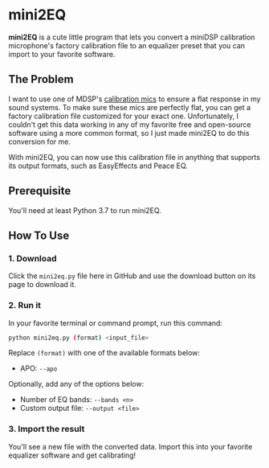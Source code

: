 # mini2EQ

**mini2EQ** is a cute little program that lets you convert a miniDSP calibration microphone's factory calibration file to an equalizer preset that you can import to your favorite software.

## The Problem

I want to use one of MDSP's [calibration mics](https://www.minidsp.com/products/acoustic-measurement/umik-1) to ensure a flat response in my sound systems. To make sure these mics are perfectly flat, you can get a factory calibration file customized for your exact one. Unfortunately, I couldn't get this data working in any of my favorite free and open-source software using a more common format, so I just made mini2EQ to do this conversion for me.

With mini2EQ, you can now use this calibration file in anything that supports its output formats, such as EasyEffects and Peace EQ.

## Prerequisite

You'll need at least Python 3.7 to run mini2EQ.

## How To Use

### 1. Download

Click the `mini2eq.py` file here in GitHub and use the download button on its page to download it.

### 2. Run it

In your favorite terminal or command prompt, run this command:

```sh
python mini2eq.py (format) <input_file>
```

Replace `(format)` with one of the available formats below:

- APO: `--apo`

Optionally, add any of the options below:

- Number of EQ bands: `--bands <n>`
- Custom output file: `--output <file>`

### 3. Import the result

You'll see a new file with the converted data. Import this into your favorite equalizer software and get calibrating!